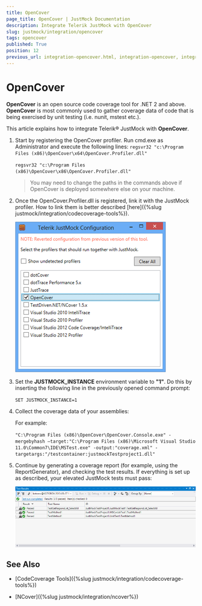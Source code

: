 ```yaml
---
title: OpenCover
page_title: OpenCover | JustMock Documentation
description: Integrate Telerik JustMock with OpenCover
slug: justmock/integration/opencover
tags: opencover
published: True
position: 12
previous_url: integration-opencover.html, integration-opencover, integration-partcover, integration-partcover.html
---
```


# OpenCover

__OpenCover__ is an open source code coverage tool for .NET 2 and above. __OpenCover__ is most commonly used to gather coverage data of code that is being exercised by unit testing (i.e. nunit, mstest etc.).

This article explains how to integrate Telerik® JustMock with __OpenCover__.

1. Start by registering the OpenCover profiler. Run cmd.exe as Administrator and execute the following lines:
	`regsvr32 "c:\Program Files (x86)\OpenCover\x64\OpenCover.Profiler.dll"`

	`regsvr32 "c:\Program Files (x86)\OpenCover\x86\OpenCover.Profiler.dll"`

	>You may need to change the paths in the commands above if OpenCover is deployed somewhere else on your machine.

1. Once the OpenCover.Profiler.dll is registered, link it with the JustMock profiler. How to link them is better described [here]({%slug justmock/integration/codecoverage-tools%}).

	![Open Cover Link Profilers](images/OpenCoverLinkProfilers.png)

1. Set the __JUSTMOCK_INSTANCE__ environment variable to __"1"__. Do this by inserting the following line in the previously opened command prompt:

	`SET JUSTMOCK_INSTANCE=1`

1. Collect the coverage data of your assemblies:

	For example:

	`"C:\Program Files (x86)\OpenCover\OpenCover.Console.exe" -mergebyhash –target:"C:\Program Files (x86)\Microsoft Visual Studio 11.0\Common7\IDE\MSTest.exe" -output:"coverage.xml" -targetargs:"/testcontainer:justmockTestproject1.dll"`

1. Continue by generating a coverage report (for example, using the ReportGenerator), and checking the test results. If everything is set up as described, your elevated JustMock tests must pass:

	![Open Cover Test Results](images/OpenCoverTestResults.png)

## See Also

 * [CodeCoverage Tools]({%slug justmock/integration/codecoverage-tools%})

 * [NCover]({%slug justmock/integration/ncover%})
